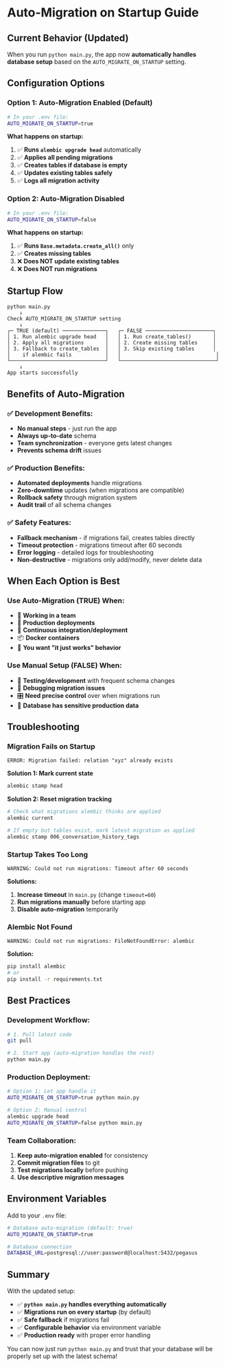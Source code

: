 # Auto-Migration on Startup Guide

## Current Behavior (Updated)

When you run `python main.py`, the app now **automatically handles database setup** based on the `AUTO_MIGRATE_ON_STARTUP` setting.

## Configuration Options

### **Option 1: Auto-Migration Enabled (Default)**
```bash
# In your .env file:
AUTO_MIGRATE_ON_STARTUP=true
```

**What happens on startup:**
1. ✅ **Runs `alembic upgrade head`** automatically
2. ✅ **Applies all pending migrations** 
3. ✅ **Creates tables if database is empty**
4. ✅ **Updates existing tables safely**
5. ✅ **Logs all migration activity**

### **Option 2: Auto-Migration Disabled**
```bash
# In your .env file:
AUTO_MIGRATE_ON_STARTUP=false
```

**What happens on startup:**
1. ✅ **Runs `Base.metadata.create_all()`** only
2. ✅ **Creates missing tables**
3. ❌ **Does NOT update existing tables**
4. ❌ **Does NOT run migrations**

## Startup Flow

```
python main.py
    ↓
Check AUTO_MIGRATE_ON_STARTUP setting
    ↓
┌─ TRUE (default) ──────────────┐   ┌─ FALSE ──────────────────────┐
│ 1. Run alembic upgrade head   │   │ 1. Run create_tables()       │
│ 2. Apply all migrations       │   │ 2. Create missing tables     │
│ 3. Fallback to create_tables  │   │ 3. Skip existing tables      │
│    if alembic fails           │   │                               │
└───────────────────────────────┘   └───────────────────────────────┘
    ↓
App starts successfully
```

## Benefits of Auto-Migration

### ✅ **Development Benefits:**
- **No manual steps** - just run the app
- **Always up-to-date** schema
- **Team synchronization** - everyone gets latest changes
- **Prevents schema drift** issues

### ✅ **Production Benefits:**
- **Automated deployments** handle migrations
- **Zero-downtime** updates (when migrations are compatible)
- **Rollback safety** through migration system
- **Audit trail** of all schema changes

### ✅ **Safety Features:**
- **Fallback mechanism** - if migrations fail, creates tables directly
- **Timeout protection** - migrations timeout after 60 seconds
- **Error logging** - detailed logs for troubleshooting
- **Non-destructive** - migrations only add/modify, never delete data

## When Each Option is Best

### **Use Auto-Migration (TRUE) When:**
- 👥 **Working in a team**
- 🚀 **Production deployments**
- 🔄 **Continuous integration/deployment**
- 📦 **Docker containers**
- 🎯 **You want "it just works" behavior**

### **Use Manual Setup (FALSE) When:**
- 🧪 **Testing/development** with frequent schema changes
- 🔧 **Debugging migration issues**
- 🎛️ **Need precise control** over when migrations run
- 💾 **Database has sensitive production data**

## Troubleshooting

### **Migration Fails on Startup**
```
ERROR: Migration failed: relation "xyz" already exists
```

**Solution 1: Mark current state**
```bash
alembic stamp head
```

**Solution 2: Reset migration tracking**
```bash
# Check what migrations alembic thinks are applied
alembic current

# If empty but tables exist, mark latest migration as applied
alembic stamp 006_conversation_history_tags
```

### **Startup Takes Too Long**
```
WARNING: Could not run migrations: Timeout after 60 seconds
```

**Solutions:**
1. **Increase timeout** in `main.py` (change `timeout=60`)
2. **Run migrations manually** before starting app
3. **Disable auto-migration** temporarily

### **Alembic Not Found**
```
WARNING: Could not run migrations: FileNotFoundError: alembic
```

**Solution:**
```bash
pip install alembic
# or
pip install -r requirements.txt
```

## Best Practices

### **Development Workflow:**
```bash
# 1. Pull latest code
git pull

# 2. Start app (auto-migration handles the rest)
python main.py
```

### **Production Deployment:**
```bash
# Option 1: Let app handle it
AUTO_MIGRATE_ON_STARTUP=true python main.py

# Option 2: Manual control
alembic upgrade head
AUTO_MIGRATE_ON_STARTUP=false python main.py
```

### **Team Collaboration:**
1. **Keep auto-migration enabled** for consistency
2. **Commit migration files** to git
3. **Test migrations locally** before pushing
4. **Use descriptive migration messages**

## Environment Variables

Add to your `.env` file:
```bash
# Database auto-migration (default: true)
AUTO_MIGRATE_ON_STARTUP=true

# Database connection
DATABASE_URL=postgresql://user:password@localhost:5432/pegasus
```

## Summary

With the updated setup:
- ✅ **`python main.py` handles everything automatically**
- ✅ **Migrations run on every startup** (by default)
- ✅ **Safe fallback** if migrations fail
- ✅ **Configurable behavior** via environment variable
- ✅ **Production ready** with proper error handling

You can now just run `python main.py` and trust that your database will be properly set up with the latest schema!